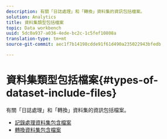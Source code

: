 ```yaml
---
description: 有關「日誌處理」和「轉換」資料集的資訊包括檔案。
solution: Analytics
title: 資料集類型包括檔案
topic: Data workbench
uuid: 5dc0a937-a036-4ede-bc2c-1c5fef10808a
translation-type: tm+mt
source-git-commit: aec1f7b14198cdde91f61d490a235022943bfedb

---
```



# 資料集類型包括檔案{#types-of-dataset-include-files}

有關「日誌處理」和「轉換」資料集的資訊包括檔案。

* [記錄處理資料集包含檔案](../../../../home/c-dataset-const-proc/c-dataset-inc-files/c-types-dataset-inc-files/c-log-proc-dataset-inc-files/c-log-proc-dataset-inc-files.md#concept-999475a22519432e98844622ca95b6ab)
* [轉換資料集包含檔案](../../../../home/c-dataset-const-proc/c-dataset-inc-files/c-types-dataset-inc-files/c-trans-dataset-inc-files.md#concept-c64aa78ed9ce40b8a0f4932c82ff5ace)

